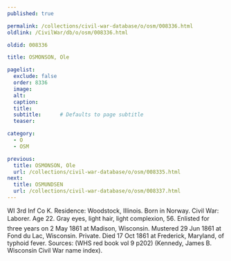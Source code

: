 ```yaml
---
published: true

permalink: /collections/civil-war-database/o/osm/008336.html
oldlink: /CivilWar/db/o/osm/008336.html

oldid: 008336

title: OSMONSON, Ole

pagelist:
  exclude: false
  order: 8336
  image: 
  alt:
  caption:
  title:
  subtitle:      # Defaults to page subtitle
  teaser:

category: 
  - O 
  - OSM

previous:
  title: OSMONSON, Ole
  url: /collections/civil-war-database/o/osm/008335.html  
next:
  title: OSMUNDSEN
  url: /collections/civil-war-database/o/osm/008337.html   
---
```

WI 3rd Inf Co K. Residence: Woodstock, Illinois. Born in Norway. Civil War: Laborer. Age 22. Gray eyes, light hair, light complexion, 5&#146;6&#148;. Enlisted for three years on 2 May 1861 at Madison, Wisconsin. Mustered 29 Jun 1861 at Fond du Lac, Wisconsin. Private. Died 17 Oct 1861 at Frederick, Maryland, of typhoid fever. Sources: (WHS red book vol 9 p202) (Kennedy, James B. Wisconsin Civil War name index).